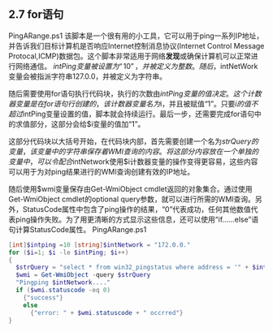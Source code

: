 ## 2.7 for语句
PingARange.ps1
该脚本是一个很有用的小工具，它可以用于ping一系列IP地址，并告诉我们目标计算机是否响应Internet控制消息协议(Internet Control Message Protocal,ICMP)数据包。这个脚本非常适用于网络**发现**或确保计算机可以正常进行网络通信。
$intPing变量被设置为“10”，并被定义为整数。随后，$intNetWork变量会被指派字符串127.0.0，并被定义为字符串。

随后需要使用for语句执行代码块，执行的次数由$intPing变量的值决定。这个计数器变量是在for语句行创建的，该计数器变量名为$i，并且被赋值“1”。只要$i的值不超过$intPing变量设置的值，脚本就会持续运行。最后一步，还需要完成for语句中的求值部分，这部分会给$i变量的值加“1”。

这部分代码块以大括号开始，在代码块内部，首先需要创建一个名为$strQuery的变量，该变量中的字符串保存着WMI查询的内容。将这部分内容放在一个单独的变量中，可以令配合$intNetwork使用$i计数器变量的操作变得更容易，这些内容可以用于为对ping结果进行的WMI查询创建有效的IP地址。

随后使用$wmi变量保存由Get-WmiObject cmdlet返回的对象集合。通过使用Get-WmiObject cmdlet的optional query参数，就可以进行所需的WMI查询。另外，StatusCode属性中包含了ping操作的结果，“0”代表成功，任何其他数值代表ping操作失败。为了用更清晰的方式显示这些信息，还可以使用“if……else”语句计算StatusCode属性。
PingARange.ps1
```powershell
[int]$intping =10 [string]$intNetwork = "172.0.0."
for ($i=1; $i -le $intPing; $i++)
{
  $strQuery = "select * from win32_pingstatus where address = '" + $intNetwork + $i + "'"
  $wmi = Get-WmiObject -query $strQuery
  "Pingping $intNetwork...."
  if ($wmi.statuscode -eq 0)
    {"success"}
    else
      {"error: " + $wmi.statuscode + " occrred"}
}
```
